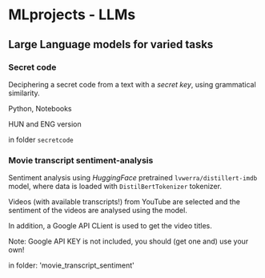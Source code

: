 # MLprojects - LLMs

## Large Language models for varied tasks

### Secret code
Deciphering a secret code from a text with a *secret key*, using grammatical similarity.

Python, Notebooks

HUN and ENG version

in folder `secretcode`

### Movie transcript sentiment-analysis
Sentiment analysis using *HuggingFace* pretrained `lvwerra/distillert-imdb` model, where data is loaded with `DistilBertTokenizer` tokenizer.

Videos (with available transcripts!) from YouTube are selected and the sentiment of the videos are analysed using the model.

In addition, a Google API CLient is used to get the video titles.

Note: Google API KEY is not included, you should (get one and) use your own!

in folder: 'movie_transcript_sentiment'